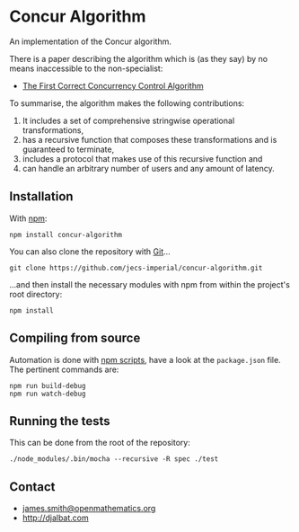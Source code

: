 # Concur Algorithm

An implementation of the Concur algorithm.

There is a paper describing the algorithm which is (as they say) by no means inaccessible to the non-specialist:

* [The First Correct Concurrency Control Algorithm](http://djalbat.com/TFCCCA.pdf)

To summarise, the algorithm makes the following contributions:

1. It includes a set of comprehensive stringwise operational transformations,
2. has a recursive function that composes these transformations and is guaranteed to terminate,
3. includes a protocol that makes use of this recursive function and
4. can handle an arbitrary number of users and any amount of latency.

## Installation

With [npm](https://www.npmjs.com/):

    npm install concur-algorithm

You can also clone the repository with [Git](https://git-scm.com/)...

    git clone https://github.com/jecs-imperial/concur-algorithm.git

...and then install the necessary modules with npm from within the project's root directory:

    npm install

## Compiling from source

Automation is done with [npm scripts](https://docs.npmjs.com/misc/scripts), have a look at the `package.json` file. The pertinent commands are:

    npm run build-debug
    npm run watch-debug

## Running the tests

This can be done from the root of the repository:

    ./node_modules/.bin/mocha --recursive -R spec ./test

## Contact

- james.smith@openmathematics.org
- http://djalbat.com

